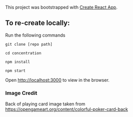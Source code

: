 This project was bootstrapped with [Create React App](https://github.com/facebook/create-react-app).

## To re-create locally:
Run the following commands

`git clone [repo path]`

`cd concentration`

`npm install`

`npm start`

Open [http://localhost:3000](http://localhost:3000) to view in the browser.


### Image Credit
Back of playing card image taken from https://opengameart.org/content/colorful-poker-card-back
